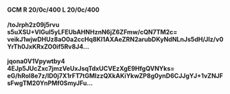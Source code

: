 #### GCM R 20/0c/400 L 20/0c/400
**/toJrph2z09j5rvu**<br/>**s5uXSU+VlGul5yLFEUbAHNHznN6jZ6ZFmw/cQN7TM2c=**<br/>**veikJ1wjwDHUz8aO0a2ccHq8Kl1AXAeZRN2arubDKyNdNLnJs5dH/Jlz/v0YrTh0JxKRxZO0if5Rv8J4...**<br/><br/>
**jqona0V1Vpywtby4**<br/>**4EJp5JUcZxc7jmzVeUxJsqTdxUCVEzXgE9HfgQVNYks=**<br/>**eG/hRol8e7z/lD0j7X1rFT7tGMlzzQXkAKiYkwZP8g0ynD6CJJgYJ+1vZNJFsFwgTM20YnPMf0SmyJFu...**